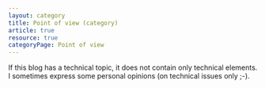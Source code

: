```yaml
---
layout: category
title: Point of view (category)
article: true
resource: true
categoryPage: Point of view
---
```

<div>
<p>
If this blog has a technical topic, it does not contain only technical elements. I sometimes express some personal opinions (on technical issues only ;-).
</p>
</div>